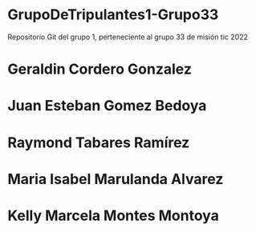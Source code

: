 # GrupoDeTripulantes1-Grupo33

Repositorio Git del grupo 1, perteneciente al grupo 33 de misión tic 2022

# Geraldin Cordero Gonzalez

# Juan Esteban Gomez Bedoya

# Raymond Tabares Ramírez

# Maria Isabel Marulanda Alvarez

# Kelly Marcela Montes Montoya
